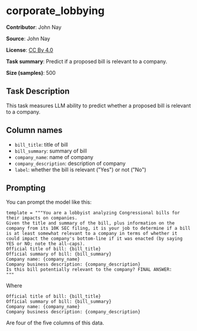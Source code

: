 # corporate_lobbying

**Contributor**: John Nay

**Source**: John Nay

**License**: [CC By 4.0](https://creativecommons.org/licenses/by/4.0/)

**Task summary**: Predict if a proposed bill is relevant to a company.

**Size (samples)**: 500

## Task Description

This task measures LLM ability to predict whether a proposed bill is relevant to a company.

## Column names

- `bill_title`: title of bill
- `bill_summary`: summary of bill
- `company_name`: name of company
- `company_description`: description of company
- `label`: whether the bill is relevant ("Yes") or not ("No")

## Prompting

You can prompt the model like this:

```text
template = """You are a lobbyist analyzing Congressional bills for their impacts on companies. 
Given the title and summary of the bill, plus information on the company from its 10K SEC filing, it is your job to determine if a bill is at least somewhat relevant to a company in terms of whether it could impact the company's bottom-line if it was enacted (by saying YES or NO; note the all-caps). 
Official title of bill: {bill_title}
Official summary of bill: {bill_summary}
Company name: {company_name}
Company business description: {company_description}
Is this bill potentially relevant to the company? FINAL ANSWER:
"""
```

Where

```
Official title of bill: {bill_title}
Official summary of bill: {bill_summary}
Company name: {company_name}
Company business description: {company_description}
```

Are four of the five columns of this data.
